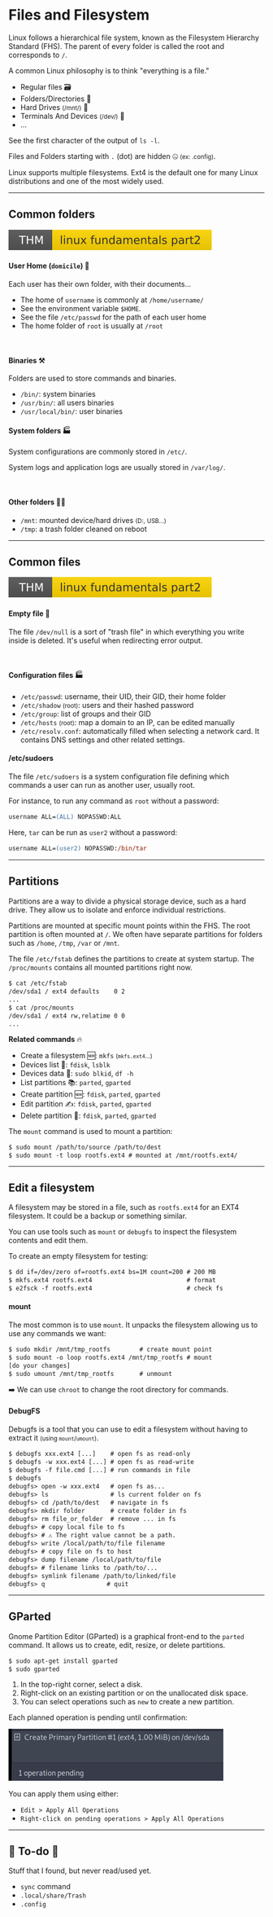 # Files and Filesystem

<div class="row row-cols-lg-2"><div>

Linux follows a hierarchical file system, known as the Filesystem Hierarchy Standard (FHS). The parent of every folder is called the root and corresponds to `/`.

A common Linux philosophy is to think "everything is a file."

* Regular files 🗃️
* Folders/Directories 📂
* Hard Drives <small>(/mnt/)</small> 💾
* Terminals And Devices <small>(/dev/)</small> 🤖
* ...

See the first character of the output of `ls -l`.
</div><div>

Files and Folders starting with <code>.</code> (dot)  are hidden 🤐 <small>(ex: .config)</small>.

Linux supports multiple filesystems. Ext4 is the default one for many Linux distributions and one of the most widely used.
</div></div>

<hr class="sep-both">

## Common folders

[![linuxfundamentalspart2](../../../../cybersecurity/_badges/thm/linuxfundamentalspart2.svg)](https://tryhackme.com/room/linuxfundamentalspart2)

<div class="row row-cols-lg-2"><div>

#### User  Home (<code>domicile</code>) 🏡

Each user has their own folder, with their documents...

* The home of `username` is commonly at `/home/username/`
* See the environment variable `$HOME`.
* See the file `/etc/passwd` for the path of each user home
* The home folder of `root` is usually at `/root`

<br>

#### Binaries ⚒️

Folders are used to store commands and binaries.

* `/bin/`: system binaries
* `/usr/bin/`: all users binaries
* `/usr/local/bin/`: user binaries

</div><div>

#### System folders 🏭

System configurations are commonly stored in `/etc/`.

System logs and application logs are usually stored in `/var/log/`.

<br>

#### Other folders 🧑‍💻

* `/mnt`: mounted device/hard drives <small>(D:, USB...)</small>
* `/tmp`: a trash folder cleaned on reboot
</div></div>

<hr class="sep-both">

## Common files

[![linuxfundamentalspart2](../../../../cybersecurity/_badges/thm/linuxfundamentalspart2.svg)](https://tryhackme.com/room/linuxfundamentalspart2)

<div class="row row-cols-lg-2"><div>

#### Empty file 🧭

The file `/dev/null` is a sort of "trash file" in which everything you write inside is deleted. It's useful when redirecting error output.

<br>

#### Configuration files 🏭

* `/etc/passwd`: username, their UID, their GID, their home folder
* `/etc/shadow` <small>(root)</small>: users and their hashed password
* `/etc/group`: list of groups and their GID
* `/etc/hosts` <small>(root)</small>: map a domain to an IP, can be edited manually
* `/etc/resolv.conf`: automatically filled when selecting a network card. It contains DNS settings and other related settings.
</div><div>

#### /etc/sudoers

The file `/etc/sudoers` is a system configuration file defining which commands a user can run as another user, usually root.

For instance, to run any command as `root` without a password:

```ps
username ALL=(ALL) NOPASSWD:ALL 
```

Here, `tar` can be run as `user2` without a password:

```ps
username ALL=(user2) NOPASSWD:/bin/tar
```
</div></div>

<hr class="sep-both">

## Partitions

<div class="row row-cols-lg-2"><div>

Partitions are a way to divide a physical storage device, such as a hard drive. They allow us to isolate and enforce individual restrictions.

Partitions are mounted at specific mount points within the FHS. The root partition is often mounted at `/`. We often have separate partitions for folders such as `/home`, `/tmp`, `/var` or `/mnt`.

The file `/etc/fstab` defines the partitions to create at system startup. The `/proc/mounts` contains all mounted partitions right now.

```shell!
$ cat /etc/fstab
/dev/sda1 / ext4 defaults    0 2
...
$ cat /proc/mounts
/dev/sda1 / ext4 rw,relatime 0 0
...
```

</div><div>

**Related commands** 🔥

* Create a filesystem 🆕: `mkfs` <small>(`mkfs.ext4`...)</small>
* Devices list 📃: `fdisk`, `lsblk`
* Devices data 📌: `sudo blkid`, `df -h`
* List partitions 📚: `parted`, `gparted`
* Create partition 🆕: `fdisk`, `parted`, `gparted`
* Edit partition ✍️: `fdisk`, `parted`, `gparted`
* Delete partition 🚮: `fdisk`, `parted`, `gparted`

The `mount` command is used to mount a partition:

```shell!
$ sudo mount /path/to/source /path/to/dest
$ sudo mount -t loop rootfs.ext4 # mounted at /mnt/rootfs.ext4/
```
</div></div>

<hr class="sep-both">

## Edit a filesystem

<div class="row row-cols-lg-2"><div>

A filesystem may be stored in a file, such as `rootfs.ext4` for an EXT4 filesystem. It could be a backup or something similar.

You can use tools such as `mount` or `debugfs` to inspect the filesystem contents and edit them.

To create an empty filesystem for testing:

```shell!
$ dd if=/dev/zero of=rootfs.ext4 bs=1M count=200 # 200 MB
$ mkfs.ext4 rootfs.ext4                          # format
$ e2fsck -f rootfs.ext4                          # check fs
```

#### mount

The most common is to use `mount`. It unpacks the filesystem allowing us to use any commands we want:

```shell!
$ sudo mkdir /mnt/tmp_rootfs        # create mount point 
$ sudo mount -o loop rootfs.ext4 /mnt/tmp_rootfs # mount
[do your changes]
$ sudo umount /mnt/tmp_rootfs       # unmount
```

️➡️  We can use `chroot` to change the root directory for commands.
</div><div>

#### DebugFS

Debugfs is a tool that you can use to edit a filesystem without having to extract it <small>(using `mount`/`umount`)</small>.

```shell!
$ debugfs xxx.ext4 [...]    # open fs as read-only
$ debugfs -w xxx.ext4 [...] # open fs as read-write
$ debugfs -f file.cmd [...] # run commands in file
$ debugfs
debugfs> open -w xxx.ext4   # open fs as...
debugfs> ls                 # ls current folder on fs 
debugfs> cd /path/to/dest   # navigate in fs 
debugfs> mkdir folder       # create folder in fs
debugfs> rm file_or_folder  # remove ... in fs
debugfs> # copy local file to fs
debugfs> # ⚠️ The right value cannot be a path.
debugfs> write /local/path/to/file filename
debugfs> # copy file on fs to host
debugfs> dump filename /local/path/to/file 
debugfs> # filename links to /path/to/...
debugfs> symlink filename /path/to/linked/file
debugfs> q                 # quit
```
</div></div>

<hr class="sep-both">

## GParted

<div class="row row-cols-lg-2"><div>

Gnome Partition Editor (GParted) is a graphical front-end to the `parted` command. It allows us to create, edit, resize, or delete partitions.

```shell!
$ sudo apt-get install gparted
$ sudo gparted
```

1. In the top-right corner, select a disk.
2. Right-click on an existing partition or on the unallocated disk space.
3. You can select operations such as `new` to create a new partition.
</div><div>

Each planned operation is pending until confirmation:

![GParted Pending](_images/gparted_pending.png)

You can apply them using either:

* `Edit > Apply All Operations`
* `Right-click on pending operations > Apply All Operations`
</div></div>

<hr class="sep-both">

## 👻 To-do 👻

Stuff that I found, but never read/used yet.

<div class="row row-cols-lg-2"><div>

* `sync` command
* `.local/share/Trash`
* `.config`
</div><div>
</div></div>